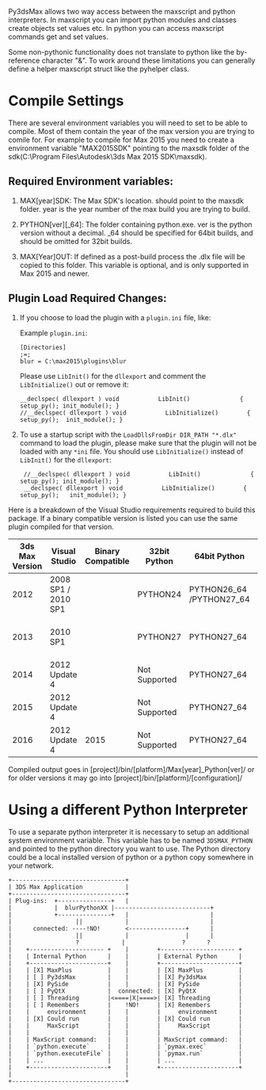Py3dsMax allows two way access between the maxscript and python interpreters. In maxscript you can import python modules and classes create objects set values etc. In python you can access maxscript commands get and set values. 

Some non-pythonic functionality does not translate to python like the by-reference character "&". To work around these limitations you can generally define a helper maxscript struct like the pyhelper class.

# Compile Settings

There are several environment variables you will need to set to be able to compile. Most of them contain the year of the max version you are trying to comile for. For example to compile for Max 2015 you need to create a environment variable "MAX2015SDK" pointing to the maxsdk folder of the sdk(C:\Program Files\Autodesk\3ds Max 2015 SDK\maxsdk).


Required Environment variables:
-------------------------------

1. MAX[year]SDK: The Max SDK's location. should point to the maxsdk folder. year is the year number of the max build you are trying to build.

2. PYTHON[ver][_64]: The folder containing python.exe. ver is the python version without a decimal. _64 should be specified for 64bit builds, and should be omitted for 32bit builds.

3. MAX[Year]OUT: If defined as a post-build process the .dlx file will be copied to this folder. This variable is optional, and is only supported in Max 2015 and newer.

Plugin Load Required Changes:
-----------------------------

1. If you choose to load the plugin with a `plugin.ini` file, like:

    Example `plugin.ini`:
     ```    
     [Directories]
     ;=;
     blur = C:\max2015\plugins\blur
     ```
 
     Please use `LibInit()` for the `dllexport` and comment the `LibInitialize()` out or remove it:
     
     ```
     __declspec( dllexport ) void           LibInit()              { setup_py(); init_module(); }
     //__declspec( dllexport ) void           LibInitialize()        { setup_py();	init_module(); }
    
     ```

2. To use a startup script with the `LoadDllsFromDir DIR_PATH "*.dlx"` command to load the plugin, please
   make sure that the plugin will not be loaded with any `*ini` file. You should use `LibInitialize()`
   instead of `LibInit()` for the `dllexport`:
 
     ```
      //__declspec( dllexport ) void           LibInit()              { setup_py(); init_module(); }
      __declspec( dllexport ) void           LibInitialize()        { setup_py();	init_module(); }
     ```

Here is a breakdown of the Visual Studio requirements required to build this package. 
If a binary compatible version is listed you can use the same plugin compiled for that version.

| 3ds Max Version | Visual Studio        | Binary Compatible | 32bit Python  | 64bit Python  | Config/Platform                                               |
|-----------------|----------------------|-------------------|---------------|---------------|---------------------------------------------------------------|
| 2012            | 2008 SP1 / 2010 SP1  |                   | PYTHON24      | PYTHON26_64 /PYTHON27_64 | Max2012_Python24 / Win32 Max2012x64_Python26 / x64 |
| 2013            | 2010 SP1             |                   | PYTHON27      | PYTHON27_64              | Max2013x32_Python27 / Win32 Max2013x64_Python27 / x64 |
| 2014            | 2012 Update 4        |                   | Not Supported | PYTHON27_64              | Max2014_Python27 / x64 |
| 2015            | 2012 Update 4        |                   | Not Supported | PYTHON27_64              | Max2015x64_Python27 / x64 |
| 2016            | 2012 Update 4        | 2015              | Not Supported | PYTHON27_64              | Max2015x64_Python27 / x64 |



Compiled output goes in [project]/bin/[platform]/Max[year]_Python[ver]/ or for older versions it may go into [project]/bin/[platform]/[configuration]/

# Using a different Python Interpreter

To use a separate python interpreter it is necessary to setup an additional system environment variable.
This variable has to be named `3DSMAX_PYTHON` and pointed to the python directory you want to use.
The Python directory could be a local installed version of python or a python copy somewhere in your network.

```
+--------------------------------+
| 3DS Max Application            |
+--------------------------------+
| Plug-ins:  +---------------+   |
|            |  blurPythonXX |---------------------------+
|            +---------------+   |                       |
|                  ||            |                       |
|      connected: ----!NO!       <----------------+      |
|                  ||            |                |      |
|                  ?            |                ?      ?
|    +--------------------- +    |        +--------------------- +     
|    | Internal Python      |    |        | External Python      |     
|    +----------------------+    |        +----------------------+     
|    | [X] MaxPlus          |    |        | [X] MaxPlus          |     
|    | [ ] Py3dsMax         |    |        | [X] Py3dsMax         |     
|    | [X] PySide           |    |        | [X] PySide           |
|    | [ ] PyQtX            |  connected: | [X] PyQtX            |
|    | [ ] Threading        |<====|X|====>| [X] Threading        |  
|    | [ ] Remembers        |    !NO!     | [X] Remembers        |    
|    |     environment      |    |        |     environment      |    
|    | [X] Could run        |    |        | [X] Could run        |
|    |     MaxScript        |    |        |     MaxScript        |
|    |                      |    |        |                      |
|    | MaxScript command:   |    |        | MaxScript command:   |     
|    | `python.execute`     |    |        | `pymax.exec`         |     
|    | `python.executeFile` |    |        | `pymax.run`          |     
|    | ...                  |    |        | ...                  |     
|    +----------------------+    |        +----------------------+     
|                                |
+--------------------------------+
```

